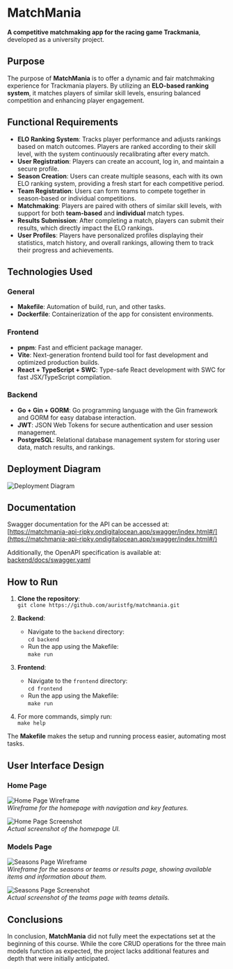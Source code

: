 # MatchMania

**A competitive matchmaking app for the racing game Trackmania**, developed as a university project.

## Purpose

The purpose of **MatchMania** is to offer a dynamic and fair matchmaking experience for Trackmania players. By utilizing an **ELO-based ranking system**, it matches players of similar skill levels, ensuring balanced competition and enhancing player engagement.

## Functional Requirements

- **ELO Ranking System**: Tracks player performance and adjusts rankings based on match outcomes. Players are ranked according to their skill level, with the system continuously recalibrating after every match.
- **User Registration**: Players can create an account, log in, and maintain a secure profile.
- **Season Creation**: Users can create multiple seasons, each with its own ELO ranking system, providing a fresh start for each competitive period.
- **Team Registration**: Users can form teams to compete together in season-based or individual competitions.
- **Matchmaking**: Players are paired with others of similar skill levels, with support for both **team-based** and **individual** match types.
- **Results Submission**: After completing a match, players can submit their results, which directly impact the ELO rankings.
- **User Profiles**: Players have personalized profiles displaying their statistics, match history, and overall rankings, allowing them to track their progress and achievements.

## Technologies Used

### General

- **Makefile**: Automation of build, run, and other tasks.
- **Dockerfile**: Containerization of the app for consistent environments.

### Frontend

- **pnpm**: Fast and efficient package manager.
- **Vite**: Next-generation frontend build tool for fast development and optimized production builds.
- **React + TypeScript + SWC**: Type-safe React development with SWC for fast JSX/TypeScript compilation.

### Backend

- **Go + Gin + GORM**: Go programming language with the Gin framework and GORM for easy database interaction.
- **JWT**: JSON Web Tokens for secure authentication and user session management.
- **PostgreSQL**: Relational database management system for storing user data, match results, and rankings.

## Deployment Diagram

![Deployment Diagram](./deployment-diagram.jpg)

## Documentation

Swagger documentation for the API can be accessed at:  
[https://matchmania-api-ripky.ondigitalocean.app/swagger/index.html#/](https://matchmania-api-ripky.ondigitalocean.app/swagger/index.html#/)

Additionally, the OpenAPI specification is available at:  
[backend/docs/swagger.yaml](../backend/docs/swagger.yaml)

## How to Run

1. **Clone the repository**:  
   `git clone https://github.com/auristfg/matchmania.git`

2. **Backend**:

   - Navigate to the `backend` directory:  
     `cd backend`
   - Run the app using the Makefile:  
     `make run`

3. **Frontend**:

   - Navigate to the `frontend` directory:  
     `cd frontend`
   - Run the app using the Makefile:  
     `make run`

4. For more commands, simply run:  
   `make help`

The **Makefile** makes the setup and running process easier, automating most tasks.

## User Interface Design

### Home Page

![Home Page Wireframe](./homewire.jpg)  
_Wireframe for the homepage with navigation and key features._

![Home Page Screenshot](./homereal.jpg)  
_Actual screenshot of the homepage UI._

### Models Page

![Seasons Page Wireframe](./listwire.jpg)  
_Wireframe for the seasons or teams or results page, showing available items and information about them._

![Seasons Page Screenshot](./listreal.jpg)  
_Actual screenshot of the teams page with teams details._

## Conclusions

In conclusion, **MatchMania** did not fully meet the expectations set at the beginning of this course. While the core CRUD operations for the three main models function as expected, the project lacks additional features and depth that were initially anticipated.
